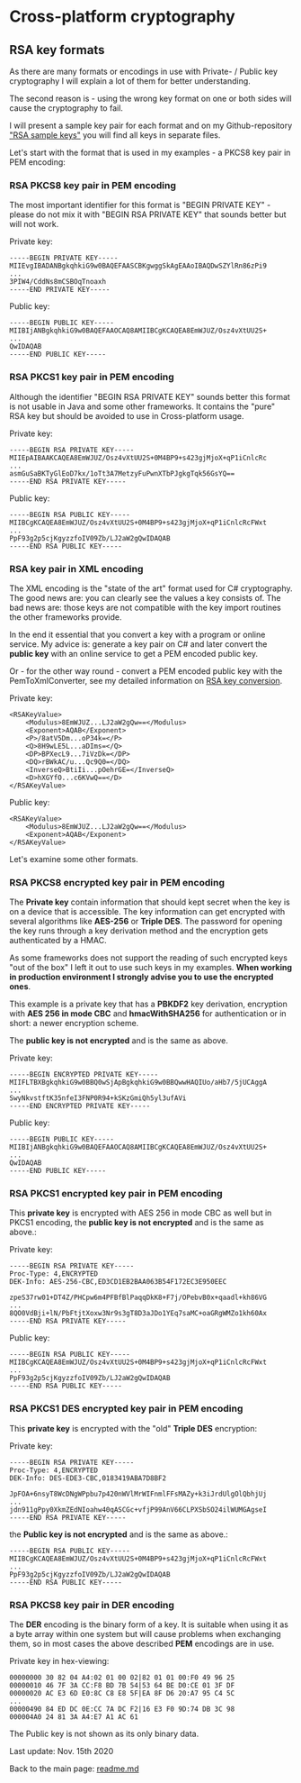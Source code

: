 # Cross-platform cryptography

## RSA key formats

As there are many formats or encodings in use with Private- / Public key cryptography I will explain a lot of them for better understanding.

The second reason is - using the wrong key format on one or both sides will cause the cryptography to fail.

I will present a sample key pair for each format and on my Github-repository ["RSA sample keys"](RsaSampleKeys) you will find all keys in separate files.

Let's start with the format that is used in my examples - a PKCS8 key pair in PEM encoding:

### RSA PKCS8 key pair in PEM encoding

The most important identifier for this format is "BEGIN PRIVATE KEY" - please do not mix it with "BEGIN RSA PRIVATE KEY" that sounds better but will not work.

Private key:

```terminal
-----BEGIN PRIVATE KEY-----
MIIEvgIBADANBgkqhkiG9w0BAQEFAASCBKgwggSkAgEAAoIBAQDwSZYlRn86zPi9
...
3PIW4/CddNs8mCSBOqTnoaxh
-----END PRIVATE KEY-----
```
Public key:

```terminal
-----BEGIN PUBLIC KEY-----
MIIBIjANBgkqhkiG9w0BAQEFAAOCAQ8AMIIBCgKCAQEA8EmWJUZ/Osz4vXtUU2S+
...
QwIDAQAB
-----END PUBLIC KEY-----
```

### RSA PKCS1 key pair in PEM encoding

Although the identifier "BEGIN RSA PRIVATE KEY" sounds better this format is not usable in Java and some other frameworks. It contains the "pure" RSA key but should be avoided to use in Cross-platform usage.

Private key: 

```terminal
-----BEGIN RSA PRIVATE KEY-----
MIIEpAIBAAKCAQEA8EmWJUZ/Osz4vXtUU2S+0M4BP9+s423gjMjoX+qP1iCnlcRc
...
asmGuSaBKTyGlEoD7kx/1oTt3A7MetzyFuPwnXTbPJgkgTqk56GsYQ==
-----END RSA PRIVATE KEY-----
```
Public key: 

```terminal
-----BEGIN RSA PUBLIC KEY-----
MIIBCgKCAQEA8EmWJUZ/Osz4vXtUU2S+0M4BP9+s423gjMjoX+qP1iCnlcRcFWxt
...
PpF93g2p5cjKgyzzfoIV09Zb/LJ2aW2gQwIDAQAB
-----END RSA PUBLIC KEY-----
```

### RSA key pair in XML encoding

The XML encoding is the "state of the art" format used for C# cryptography. The good news are: you can clearly see the values a key consists of. The bad news are: those keys are not compatible with the key import routines the other frameworks provide.

In the end it essential that you convert a key with a program or online service. My advice is: generate a key pair on C# and later convert the **public key** with an online service to get a PEM encoded public key. 

Or - for the other way round - convert a PEM encoded public key with the PemToXmlConverter, see my detailed information on [RSA key conversion](rsa_key_conversion.md).

Private key: 

```terminal
<RSAKeyValue>
    <Modulus>8EmWJUZ...LJ2aW2gQw==</Modulus>
    <Exponent>AQAB</Exponent>
    <P>/8atV5Dm...oP34k=</P>
    <Q>8H9wLE5L...aDIms=</Q>
    <DP>BPXecL9...7iVzDk=</DP>
    <DQ>rBWkAC/u...Qc9Q0=</DQ>
    <InverseQ>BtiIi...pOehrGE=</InverseQ>
    <D>hXGYfO...c6KVwQ==</D>
</RSAKeyValue>
```
Public key: 

```terminal
<RSAKeyValue>
    <Modulus>8EmWJUZ...LJ2aW2gQw==</Modulus>
    <Exponent>AQAB</Exponent>
</RSAKeyValue>
```

Let's examine some other formats.

### RSA PKCS8 encrypted key pair in PEM encoding

The **Private key** contain information that should kept secret when the key is on a device that is accessible. The key information can get encrypted with several algorithms like **AES-256** or **Triple DES**. The password for opening the key runs through a key derivation method and the encryption gets authenticated by a HMAC.

As some frameworks does not support the reading of such encrypted keys "out of the box" I left it out to use such keys in my examples. **When working in production environment I strongly advise you to use the encrypted ones**.

This example is a private key that has a **PBKDF2** key derivation, encryption with **AES 256 in mode CBC** and **hmacWithSHA256** for authentication or in short: a newer encryption scheme.

The **public key is not encrypted** and is the same as above. 

Private key: 

```terminal
-----BEGIN ENCRYPTED PRIVATE KEY-----
MIIFLTBXBgkqhkiG9w0BBQ0wSjApBgkqhkiG9w0BBQwwHAQIUo/aHb7/5jUCAggA
...
SwyNkvstftK35nfeI3FNP0R94+kSKzGmiQh5yl3ufAVi
-----END ENCRYPTED PRIVATE KEY-----
```

Public key:
```terminal
-----BEGIN PUBLIC KEY-----
MIIBIjANBgkqhkiG9w0BAQEFAAOCAQ8AMIIBCgKCAQEA8EmWJUZ/Osz4vXtUU2S+
...
QwIDAQAB
-----END PUBLIC KEY-----
```

### RSA PKCS1 encrypted key pair in PEM encoding

This **private key** is encrypted with AES 256 in mode CBC as well but in PKCS1 encoding, the **public key is not encrypted** and is the same as above.:

Private key: 

```terminal
-----BEGIN RSA PRIVATE KEY-----
Proc-Type: 4,ENCRYPTED
DEK-Info: AES-256-CBC,ED3CD1EB2BAA063B54F172EC3E950EEC

zpeS37rw01+DT4Z/PHCpw6m4PFBfBlPaqqDkK8+F7j/OPebvB0x+qaadl+kh86VG
...
8QO0VdBji+lN/PbFtjtXoxw3Nr9s3gT8D3aJDo1YEq7saMC+oaGRgWMZo1kh60Ax
-----END RSA PRIVATE KEY-----
```
Public key: 

```terminal
-----BEGIN RSA PUBLIC KEY-----
MIIBCgKCAQEA8EmWJUZ/Osz4vXtUU2S+0M4BP9+s423gjMjoX+qP1iCnlcRcFWxt
...
PpF93g2p5cjKgyzzfoIV09Zb/LJ2aW2gQwIDAQAB
-----END RSA PUBLIC KEY-----
```
### RSA PKCS1 DES encrypted key pair in PEM encoding

This **private key** is encrypted with the "old" **Triple DES** encryption:

Private key: 

```terminal
-----BEGIN RSA PRIVATE KEY-----
Proc-Type: 4,ENCRYPTED
DEK-Info: DES-EDE3-CBC,0183419ABA7D8BF2

JpFOA+6nsyT8WcDNgWPpbu7p420nWVlMrWIFnmlFFsMAZy+k3iJrdUlgOlQbhjUj
...
jdn911gPpy0XkmZEdNIoahw40qASCGc+vfjP99AnV66CLPXSbSO24ilWUMGAgseI
-----END RSA PRIVATE KEY-----
```
the **Public key is not encrypted** and is the same as above.: 

```terminal
-----BEGIN RSA PUBLIC KEY-----
MIIBCgKCAQEA8EmWJUZ/Osz4vXtUU2S+0M4BP9+s423gjMjoX+qP1iCnlcRcFWxt
...
PpF93g2p5cjKgyzzfoIV09Zb/LJ2aW2gQwIDAQAB
-----END RSA PUBLIC KEY-----
```

### RSA PKCS8 key pair in DER encoding

The **DER** encoding is the binary form of a key. It is suitable when using it as a byte array within one system but will cause problems when exchanging them, so in most cases the above described **PEM** encodings are in use.

Private key in hex-viewing: 

```terminal
00000000 30 82 04 A4:02 01 00 02|82 01 01 00:F0 49 96 25
00000010 46 7F 3A CC:F8 BD 7B 54|53 64 BE D0:CE 01 3F DF
00000020 AC E3 6D E0:8C C8 E8 5F|EA 8F D6 20:A7 95 C4 5C
...
00000490 84 ED DC 0E:CC 7A DC F2|16 E3 F0 9D:74 DB 3C 98
000004A0 24 81 3A A4:E7 A1 AC 61
```
The Public key is not shown as its only binary data.


Last update: Nov. 15th 2020

Back to the main page: [readme.md](readme.md)